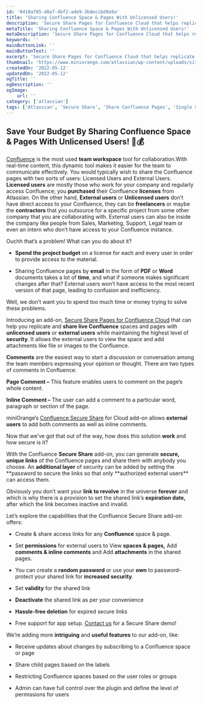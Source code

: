 ```yaml
---
id: '0410a785-d0a7-4bf2-ade9-3bdeccbd9a9a'
title: 'Sharing Confluence Space & Pages With Unlicensed Users!'
description: 'Secure Share Pages for Confluence Cloud that helps replicate and share live Confluence spaces and pages with unlicensed or external users'
metaTitle: 'Sharing Confluence Space & Pages With Unlicensed Users!'
metaDescription: 'Secure Share Pages for Confluence Cloud that helps replicate and share live Confluence spaces and pages with unlicensed or external users'
keywords: ''
mainButtonLink: ''
mainButtonText: ''
excerpt: 'Secure Share Pages for Confluence Cloud that helps replicate and share live Confluence spaces and pages with unlicensed or external users'
thumbnail: 'https://www.miniorange.com/atlassian/wp-content/uploads/sites/14/2022/12/secure-share-banner-image.webp'
createdOn: '2022-05-12'
updatedOn: '2022-05-12'
ogTitle: ''
ogDescription: ''
ogImage:
    url: ''
category: ['atlassian']
tags: ['Atlassian', 'Secure Share', 'Share Confluence Pages', 'Single Sign on']
---
```


## Save Your Budget By Sharing Confluence Space & Pages With Unlicensed Users! 💸💰

[Confluence](https://www.atlassian.com/software/confluence?&aceid=&adposition=&adgroup=140527013959&campaign=18336813584&creative=621772822756&device=c&keyword=confluence&matchtype=e&network=g&placement=&ds_kids=p73000477014&ds_e=GOOGLE&ds_eid=700000001542923&ds_e1=GOOGLE&gclid=CjwKCAiAv9ucBhBXEiwA6N8nYNiC34mjJIjDGHonQsqo2gxQlIdb7W2xG1bTDOSFLPcKWYTBUpjPvhoCcS8QAvD_BwE&gclsrc=aw.ds) is the most used **team workspace** tool for collaboration.With real-time content, this dynamic tool makes it easier for the team to communicate effectively. You would typically wish to share the Confluence pages with two sorts of users: Licensed Users and External Users. **Licensed users** are mostly those who work for your company and regularly access Confluence; you **purchased** their Confluence **licenses** from Atlassian. On the other hand, **External users** or **Unlicensed users** don’t have direct access to your Confluence, they can be **freelancers** or maybe the **contractors** that you outsource for a specific project from some other company that you are collaborating with. External users can also be inside the company like people from Sales, Marketing, Support, Legal team or even an intern who don’t have access to your Confluence instance.

Ouchh that’s a problem! What can you do about it?

-   **Spend the project budget** on a license for each and every user in order to provide access to the material.

-   Sharing Confluence pages by **email** in the form of **PDF** or **Word** documents takes a lot of **time**, and what if someone makes significant changes after that? External users won’t have access to the most recent version of that page, leading to confusion and inefficiency.

Well, we don’t want you to spend too much time or money trying to solve these problems.

Introducing an add-on, [Secure Share Pages for Confluence Cloud](https://marketplace.atlassian.com/apps/1225078/mo-secure-share-pages-for-confluence-external-share?hosting=cloud&tab=overview) that can help you replicate and **share live Confluence** spaces and pages with **unlicensed users** or **external users** while maintaining the highest level of **security**. It allows the external users to view the space and add attachments like file or images to the Confluence.

**Comments** are the easiest way to start a discussion or conversation among the team members expressing your opinion or thought. There are two types of comments in Confluence:

**Page Comment –** This feature enables users to comment on the page’s whole content.

**Inline Comment –** The user can add a comment to a particular word, paragraph or section of the page.

miniOrange’s [Confluence Secure Share](https://marketplace.atlassian.com/apps/1225078/mo-secure-share-pages-for-confluence-external-share?hosting=cloud&tab=overview) for Cloud add-on allows **external users** to add both comments as well as inline comments.

Now that we’ve got that out of the way, how does this solution **work** and how secure is it?

With the Confluence **Secure Share** add-on, you can generate **secure, unique links** of the Confluence pages and share them with anybody you choose. An **additional layer** of security can be added by setting the **password to secure the links so that only **authorized external users\*\* can access them.

Obviously you don’t want your **link to revolve** in the universe **forever** and which is why there is a provision to set the shared link’s **expiration date,** after which the link becomes inactive and invalid.

Let’s explore the capabilities that the Confluence Secure Share add-on offers:

-   Create & share access links for any **Confluence** space & page.

-   Set **permissions** for external users to View **spaces & pages,** Add **comments & inline comments** and Add **attachments** in the shared pages.

-   You can create a **random password** or use your **own** to password-protect your shared link for **increased security**.

-   Set **validity** for the shared link

-   **Deactivate** the shared link as per your convenience

-   **Hassle-free deletion** for expired secure links

-   Free support for app setup. [Contact us](https://miniorange.atlassian.net/servicedesk/customer/portal/2) for a Secure Share demo!

We’re adding more **intriguing** and **useful features** to our add-on, like:

-   Receive updates about changes by subscribing to a Confluence space or page

-   Share child pages based on the labels

-   Restricting Confluence spaces based on the user roles or groups

-   Admin can have full control over the plugin and define the level of permissions for users
